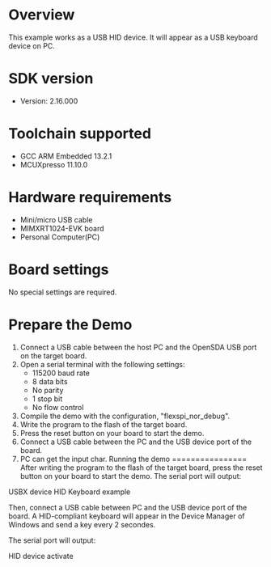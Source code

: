 Overview
========
This example works as a USB HID device. It will appear as a USB keyboard device on PC.


SDK version
===========
- Version: 2.16.000

Toolchain supported
===================
- GCC ARM Embedded  13.2.1
- MCUXpresso  11.10.0

Hardware requirements
=====================
- Mini/micro USB cable
- MIMXRT1024-EVK board
- Personal Computer(PC)

Board settings
==============
No special settings are required.

Prepare the Demo
================
1.  Connect a USB cable between the host PC and the OpenSDA USB port on the target board.
2.  Open a serial terminal with the following settings:
    - 115200 baud rate
    - 8 data bits
    - No parity
    - 1 stop bit
    - No flow control
3.  Compile the demo with the configuration, "flexspi_nor_debug".
4.  Write the program to the flash of the target board.
5.  Press the reset button on your board to start the demo.
6.  Connect a USB cable between the PC and the USB device port of the board.
7.  PC can get the input char.
Running the demo
================
After writing the program to the flash of the target board,
press the reset button on your board to start the demo.
The serial port will output:

USBX device HID Keyboard example

Then, connect a USB cable between PC and the USB device port
of the board. A HID-compliant keyboard will appear in the
Device Manager of Windows and send a key every 2 secondes.

The serial port will output:

HID device activate
